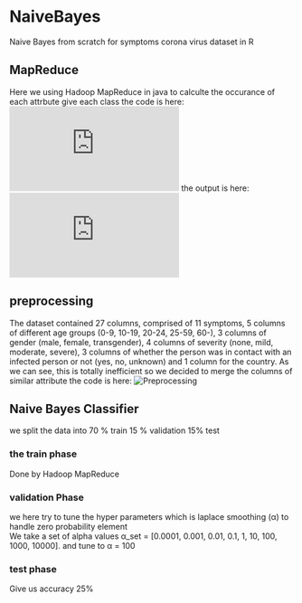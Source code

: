 # NaiveBayes
Naive Bayes from scratch for symptoms corona virus dataset in R

## MapReduce
Here we using Hadoop MapReduce in java to calculte the occurance of each attrbute give each class 
the code is here:![NaiveBayesMapReduce](https://github.com/nancy9taya/NaiveBayes/blob/main/NaiveBayes.java)
the output is here: ![OutputMapReduce](https://github.com/nancy9taya/NaiveBayes/blob/main/Hadoop_train70.txt)

## preprocessing 
The dataset contained  27 columns, comprised of 11 symptoms, 5 columns of different age groups (0-9, 10-19, 20-24, 25-59, 60-),  3 columns of gender (male, female, transgender),
4 columns of severity (none, mild, moderate, severe), 3 columns of whether the person was in contact with an infected person or not (yes, no, unknown) and 1 column for the country.
As we can see, this is totally inefficient so we decided to merge the columns of similar attribute
the code is here: ![Preprocessing](https://github.com/nancy9taya/NaiveBayes/blob/main/preprocessing.R)


## Naive Bayes Classifier 
we split the data into 70 % train 15 % validation 15% test 
### the train phase 
Done by Hadoop MapReduce

### validation Phase 
we here try to tune the hyper parameters which is laplace smoothing (α) to handle zero probability element  
We take a set of alpha values α_set = [0.0001, 0.001, 0.01, 0.1, 1, 10, 100, 1000, 10000].
and tune to α = 100 

### test phase
Give us accuracy 25% 

   

